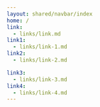 ```yaml
---
layout: shared/navbar/index
home: /
link:
  - links/link.md
link1:
  - links/link-1.md
link2:
  - links/link-2.md

link3:
  - links/link-3.md
link4:
  - links/link-4.md
---
```

